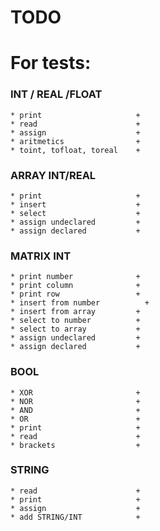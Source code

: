 # TODO


# For tests:
  ### INT / REAL /FLOAT
    * print                     +
    * read                      +
    * assign                    +
    * aritmetics                +
    * toint, tofloat, toreal    +
  ### ARRAY INT/REAL
    * print                     +
    * insert                    +
    * select                    +
    * assign undeclared         +
    * assign declared           +
  ### MATRIX INT
    * print number              +
    * print column              +
    * print row                 +
	* insert from number          +
    * insert from array         +
    * select to number          +
    * select to array           +
    * assign undeclared         +
    * assign declared           +
  ### BOOL
    * XOR                       +
    * NOR                       +
    * AND                       +
    * OR                        +
    * print                     +
    * read                      +
    * brackets                  +
  ### STRING
    * read                      +
    * print                     +
    * assign                    +
    * add STRING/INT            +
